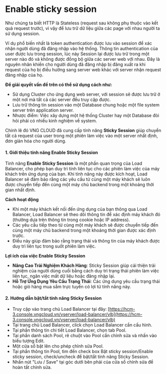 # Enable sticky session

Như chúng ta biết HTTP là Stateless (request sau không phụ thuộc vào kết quả request trước), vì vậy để lưu trữ dữ liệu giữa các page với nhau người ta sử dụng session.

Ví dụ phổ biến nhất là token authentication được lưu vào session để xác nhận người dùng đã đăng nhập vào hệ thống. Thông tin authentication của user được lưu trong session, lúc này Session lại được lưu trữ trong một server nào đó và không được đồng bộ giữa các server web với nhau. Đây là nguyên nhân khiến cho người dùng đã đăng nhập bị đăng xuất ra khi request của họ bị điều hướng sang server web khác với server nhận request đăng nhập của họ.

**Để giải quyết vấn đề trên có thể sử dụng cách như:**

* Sử dụng Cluster cho ứng dụng web server, với session sẽ được lưu trữ ở một nơi mà tất cả các server đều truy cập được.
* Lưu trữ thông tin session vào một Database chung hoặc một file system server trên application server.
* Nhược điểm: Việc xây dựng một hệ thống Cluster hay một Database đòi hỏi phải có nhiều kinh nghiệm về system.

Chính lẽ đó VNG CLOUD đã cung cấp tính năng **Sticky Session** giúp chuyển tất cả request của user trong một phiên làm việc vào một server nhất định, đơn giản hóa cho người dùng.

#### 1. Giới thiệu tính năng Enable Sticky Session 

Tính năng **Enable Sticky Session** là một phần quan trọng của Load Balancer, cho phép bạn duy trì tính liên tục cho các phiên làm việc của máy khách trên ứng dụng của bạn. Khi tính năng này được kích hoạt, Load Balancer sẽ đảm bảo rằng các yêu cầu từ cùng một máy khách sẽ luôn được chuyển tiếp đến cùng một máy chủ backend trong một khoảng thời gian nhất định.

**Cách hoạt động**

* Khi một máy khách kết nối đến ứng dụng của bạn thông qua Load Balancer, Load Balancer sẽ theo dõi thông tin để xác định máy khách đó (thường dựa trên thông tin trong cookie hoặc IP address).
* Các yêu cầu tiếp theo từ cùng một máy khách sẽ được chuyển tiếp đến cùng một máy chủ backend trong một khoảng thời gian được xác định trước.
* Điều này giúp đảm bảo rằng trạng thái và thông tin của máy khách được duy trì liên tục trong suốt phiên làm việc.

**Lợi ích của việc Enable Sticky Session**

* **Nâng Cao Trải Nghiệm Khách Hàng**: Sticky Session giúp cải thiện trải nghiệm của người dùng cuối bằng cách duy trì trạng thái phiên làm việc liên tục, ngăn việc mất dữ liệu hoặc đăng nhập lại.
* **Hỗ Trợ Ứng Dụng Yêu Cầu Trạng Thái**: Các ứng dụng yêu cầu trạng thái hoặc giỏ hàng mua sắm trực tuyến có lợi từ tính năng này.

#### 2. Hướng dẫn bật/tắt tính năng Sticky Session 

* Truy cập vào trang chủ Load Balancer tại đây: [https://hcm-3.console.vngcloud.vn/vserver/load-balancer/vlb](https://hcm-3.console.vngcloud.vn/vserver/load-balancer/vlb)
* Tại trang chủ Load Balancer, click chọn Load Balancer cần cấu hình.
* Tại phần thông tin chi tiết Load Balancer, chọn tab Pool.
* Tại phần danh sách Pool, rê chuột vào Pool cần chỉnh sửa và nhấn vào biểu tượng Edit.
* Một cửa sổ bật lên cho phép chỉnh sửa Pool.
* Tại phần thông tin Pool, tìm đến check box Bật sticky session/Enable sticky session, check/uncheck để bật/tắt tính năng Sticky Session.
* Nhấn nút "Lưu / Save" tại góc dưới bên phải của cửa sổ chỉnh sửa để hoàn tất chỉnh sửa.
